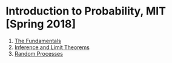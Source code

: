 # Introduction to Probability, MIT [Spring 2018]

1. [The Fundamentals](./1/README.md)
2. [Inference and Limit Theorems](./2/README.md)
3. [Random Processes](./3/README.md)
